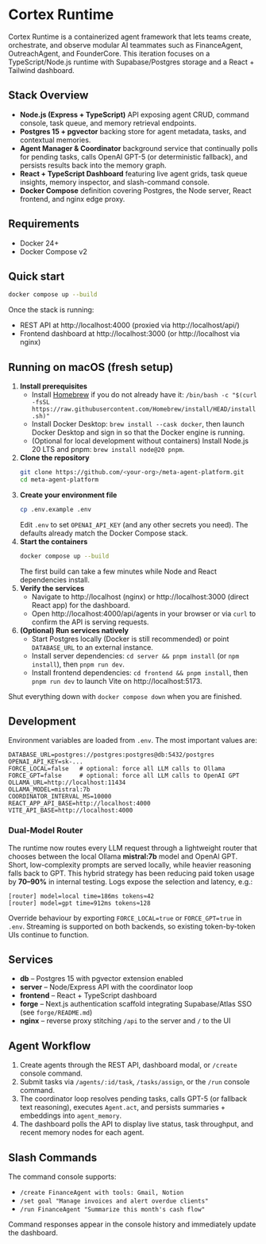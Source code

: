 # Cortex Runtime

Cortex Runtime is a containerized agent framework that lets teams create, orchestrate, and observe modular AI teammates such as FinanceAgent, OutreachAgent, and FounderCore. This iteration focuses on a TypeScript/Node.js runtime with Supabase/Postgres storage and a React + Tailwind dashboard.

## Stack Overview

- **Node.js (Express + TypeScript)** API exposing agent CRUD, command console, task queue, and memory retrieval endpoints.
- **Postgres 15 + pgvector** backing store for agent metadata, tasks, and contextual memories.
- **Agent Manager & Coordinator** background service that continually polls for pending tasks, calls OpenAI GPT-5 (or deterministic fallback), and persists results back into the memory graph.
- **React + TypeScript Dashboard** featuring live agent grids, task queue insights, memory inspector, and slash-command console.
- **Docker Compose** definition covering Postgres, the Node server, React frontend, and nginx edge proxy.

## Requirements

- Docker 24+
- Docker Compose v2

## Quick start

```bash
docker compose up --build
```

Once the stack is running:

- REST API at http://localhost:4000 (proxied via http://localhost/api/)
- Frontend dashboard at http://localhost:3000 (or http://localhost via nginx)

## Running on macOS (fresh setup)

1. **Install prerequisites**
   - Install [Homebrew](https://brew.sh/) if you do not already have it: `/bin/bash -c "$(curl -fsSL https://raw.githubusercontent.com/Homebrew/install/HEAD/install.sh)"`
   - Install Docker Desktop: `brew install --cask docker`, then launch Docker Desktop and sign in so that the Docker engine is running.
   - (Optional for local development without containers) Install Node.js 20 LTS and pnpm: `brew install node@20 pnpm`.
2. **Clone the repository**
   ```bash
   git clone https://github.com/<your-org>/meta-agent-platform.git
   cd meta-agent-platform
   ```
3. **Create your environment file**
   ```bash
   cp .env.example .env
   ```
   Edit `.env` to set `OPENAI_API_KEY` (and any other secrets you need). The defaults already match the Docker Compose stack.
4. **Start the containers**
   ```bash
   docker compose up --build
   ```
   The first build can take a few minutes while Node and React dependencies install.
5. **Verify the services**
   - Navigate to http://localhost (nginx) or http://localhost:3000 (direct React app) for the dashboard.
   - Open http://localhost:4000/api/agents in your browser or via `curl` to confirm the API is serving requests.
6. **(Optional) Run services natively**
   - Start Postgres locally (Docker is still recommended) or point `DATABASE_URL` to an external instance.
   - Install server dependencies: `cd server && pnpm install` (or `npm install`), then `pnpm run dev`.
   - Install frontend dependencies: `cd frontend && pnpm install`, then `pnpm run dev` to launch Vite on http://localhost:5173.

Shut everything down with `docker compose down` when you are finished.

## Development

Environment variables are loaded from `.env`. The most important values are:

```
DATABASE_URL=postgres://postgres:postgres@db:5432/postgres
OPENAI_API_KEY=sk-...
FORCE_LOCAL=false   # optional: force all LLM calls to Ollama
FORCE_GPT=false     # optional: force all LLM calls to OpenAI GPT
OLLAMA_URL=http://localhost:11434
OLLAMA_MODEL=mistral:7b
COORDINATOR_INTERVAL_MS=10000
REACT_APP_API_BASE=http://localhost:4000
VITE_API_BASE=http://localhost:4000
```

### Dual-Model Router

The runtime now routes every LLM request through a lightweight router that chooses between the local Ollama **mistral:7b** model and OpenAI GPT. Short, low-complexity prompts are served locally, while heavier reasoning falls back to GPT. This hybrid strategy has been reducing paid token usage by **70–90%** in internal testing. Logs expose the selection and latency, e.g.:

```
[router] model=local time=186ms tokens≈42
[router] model=gpt time=912ms tokens≈128
```

Override behaviour by exporting `FORCE_LOCAL=true` or `FORCE_GPT=true` in `.env`. Streaming is supported on both backends, so existing token-by-token UIs continue to function.

## Services

- **db** – Postgres 15 with pgvector extension enabled
- **server** – Node/Express API with the coordinator loop
- **frontend** – React + TypeScript dashboard
- **forge** – Next.js authentication scaffold integrating Supabase/Atlas SSO (see `forge/README.md`)
- **nginx** – reverse proxy stitching `/api` to the server and `/` to the UI

## Agent Workflow

1. Create agents through the REST API, dashboard modal, or `/create` console command.
2. Submit tasks via `/agents/:id/task`, `/tasks/assign`, or the `/run` console command.
3. The coordinator loop resolves pending tasks, calls GPT-5 (or fallback text reasoning), executes `Agent.act`, and persists summaries + embeddings into `agent_memory`.
4. The dashboard polls the API to display live status, task throughput, and recent memory nodes for each agent.

## Slash Commands

The command console supports:

- `/create FinanceAgent with tools: Gmail, Notion`
- `/set goal "Manage invoices and alert overdue clients"`
- `/run FinanceAgent "Summarize this month's cash flow"`

Command responses appear in the console history and immediately update the dashboard.
